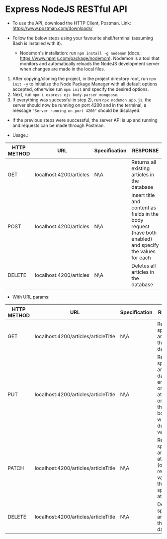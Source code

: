 # Express NodeJS RESTful API

- To use the API, download the HTTP Client, Postman.
Link: https://www.postman.com/downloads/

- Follow the below steps using your favourite shell/terminal (assuming Bash is installed with it).
    - Nodemon's installation: run `npm install -g nodemon` (docs.: https://www.npmjs.com/package/nodemon). Nodemon
    is a tool that monitors and automatically reloads the NodeJS development server when changes are made in the
    local files.
      
1) After copying/cloning the project, in the project directory root, run `npm init -y` to initialize the Node 
Package Manager with all default options accepted, otherwise run `npm init` and specify the desired options.
2) Next, run `npm i express ejs body-parser mongoose`.
3) If everything was successful in step 2), run `npx nodemon app.js`, the server should now be running
on port 4200 and in the terminal, a message `"Server running on port 4200"` should be displayed.

- If the previous steps were successful, the server API is up and running and requests can be made through Postman.

- Usage.:

| HTTP METHOD | URL                     | Specification          |          RESPONSE                                   |
| ----------- | ----------------------- | ---------------------- | --------------------------------------------------- |
| GET         | localhost:4200/articles |  N\A                   | Returns all existing articles in the database       |
| POST        | localhost:4200/articles |  N\A                   | Insert title and content as fields in the body request <br>(have both enabled) and specify the values for each|
| DELETE      | localhost:4200/articles |  N\A                   | Deletes all articles in the database                |

- With URL params:

| HTTP METHOD | URL                                  | Specification          |          RESPONSE                                   |
| ----------- | ------------------------------------ | ---------------------- | --------------------------------------------------- |
| GET         | localhost:4200/articles/articleTitle |  N\A                   | Returns the specified article from the database     |
| PUT         | localhost:4200/articles/articleTitle |  N\A                   | Replace the specified article's database entry (if one attribute is omitted in the request body, null will be the default value for it)|
| PATCH       | localhost:4200/articles/articleTitle |  N\A                   | Replace the specified article's attribute(s) (only replace the values of the specified attribute(s))|
| DELETE      | localhost:4200/articles/articleTitle |  N\A                   | Deletes the specified article from the the database |